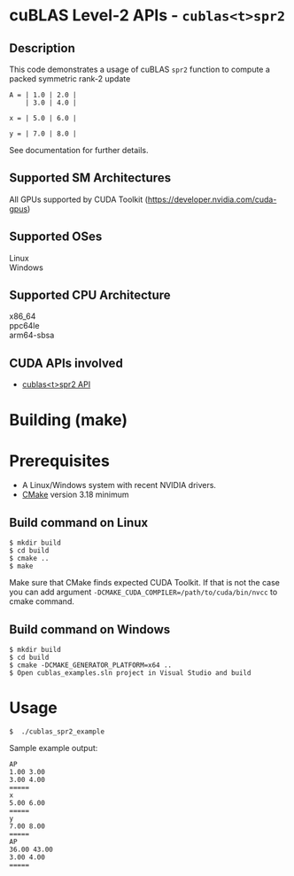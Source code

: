# cuBLAS Level-2 APIs - `cublas<t>spr2`

## Description

This code demonstrates a usage of cuBLAS `spr2` function to compute a packed symmetric rank-2 update

```
A = | 1.0 | 2.0 | 
    | 3.0 | 4.0 |
    
x = | 5.0 | 6.0 |

y = | 7.0 | 8.0 |
```

See documentation for further details.

## Supported SM Architectures

All GPUs supported by CUDA Toolkit (https://developer.nvidia.com/cuda-gpus)  

## Supported OSes

Linux  
Windows

## Supported CPU Architecture

x86_64  
ppc64le  
arm64-sbsa

## CUDA APIs involved
- [cublas\<t>spr2 API](https://docs.nvidia.com/cuda/cublas/index.html#cublas-lt-t-gt-spr2)

# Building (make)

# Prerequisites
- A Linux/Windows system with recent NVIDIA drivers.
- [CMake](https://cmake.org/download) version 3.18 minimum

## Build command on Linux
```
$ mkdir build
$ cd build
$ cmake ..
$ make
```
Make sure that CMake finds expected CUDA Toolkit. If that is not the case you can add argument `-DCMAKE_CUDA_COMPILER=/path/to/cuda/bin/nvcc` to cmake command.

## Build command on Windows
```
$ mkdir build
$ cd build
$ cmake -DCMAKE_GENERATOR_PLATFORM=x64 ..
$ Open cublas_examples.sln project in Visual Studio and build
```

# Usage
```
$  ./cublas_spr2_example
```

Sample example output:

```
AP
1.00 3.00 
3.00 4.00 
=====
x
5.00 6.00 
=====
y
7.00 8.00 
=====
AP
36.00 43.00 
3.00 4.00 
=====
```
